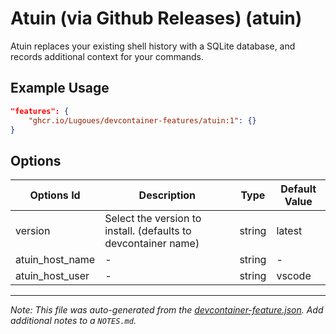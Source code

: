 
# Atuin (via Github Releases) (atuin)

Atuin replaces your existing shell history with a SQLite database, and records additional context for your commands.

## Example Usage

```json
"features": {
    "ghcr.io/Lugoues/devcontainer-features/atuin:1": {}
}
```

## Options

| Options Id | Description | Type | Default Value |
|-----|-----|-----|-----|
| version | Select the version to install. (defaults to devcontainer name) | string | latest |
| atuin_host_name | - | string | - |
| atuin_host_user | - | string | vscode |



---

_Note: This file was auto-generated from the [devcontainer-feature.json](https://github.com/Lugoues/devcontainer-features/blob/main/src/atuin/devcontainer-feature.json).  Add additional notes to a `NOTES.md`._
